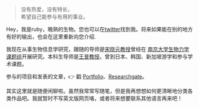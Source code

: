 > 没有热爱，没有特长，  
> 希望自己能参与有用的事业。

Hey，我是ruby，晚熟的生物。您也可以在[twitter](https://twitter.com/RubyUstc/)找到我。将来如果能在别的地方有好的输出，也会在这里重新向您介绍.

我现在从事生物信息学研究，跟随的导师是[宋晓元教授](https://biox.ustc.edu.cn/2013/0104/c692a340186/page.htm)曾经在 [南京大学生物力学课题组](https://www.x-mol.com/groups/nju_biomech)开展研究。本科生导师是[王旻教授](http://yjsy.cpu.edu.cn/_t283/03/c3/c6454a66499/page.htm)。曾到日本、韩国、新加坡游学和参与学术课题。

参与的项目和发表的文章，👉 戳 [Portfolio](/portfolio)、[Researchgate](https://www.researchgate.net/profile/Hong-Jiang-53/research)。

其实这里就是随便闲聊啦。虽然我常常写随笔，但是我再想想如何更清晰地分类各类作品吧。我就暂时不写英文版网页咯，或者将来想要联系其他语言再来吧！
